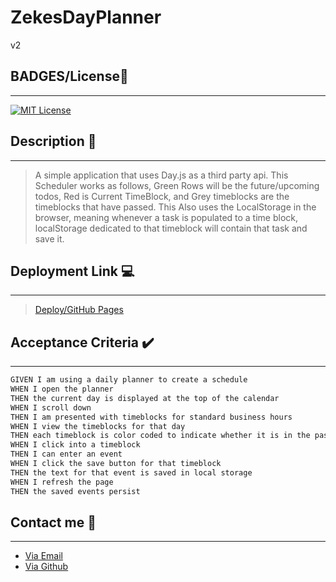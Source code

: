 # ZekesDayPlanner

v2

## BADGES/License🔖

---

[![MIT License](https://img.shields.io/badge/License-MIT%20License-orange)](https://opensource.org/license/mit/)

## Description 📖

---

> A simple application that uses Day.js as a third party api. This Scheduler works as follows, Green Rows will be the future/upcoming todos, Red is Current TimeBlock, and Grey timeblocks are the timeblocks that have passed. This Also uses the LocalStorage in the browser, meaning whenever a task is populated to a time block, localStorage dedicated to that timeblock will contain that task and save it.

## Deployment Link 💻

---

> [Deploy/GitHub Pages](https://tweakiel.github.io/ZekesDayPlanner/)

## Acceptance Criteria ✔️

---

```md
GIVEN I am using a daily planner to create a schedule
WHEN I open the planner
THEN the current day is displayed at the top of the calendar
WHEN I scroll down
THEN I am presented with timeblocks for standard business hours
WHEN I view the timeblocks for that day
THEN each timeblock is color coded to indicate whether it is in the past, present, or future
WHEN I click into a timeblock
THEN I can enter an event
WHEN I click the save button for that timeblock
THEN the text for that event is saved in local storage
WHEN I refresh the page
THEN the saved events persist
```

## Contact me 📇

---

- [Via Email](mailto:franciaexequiel@hotmail.ca)
- [Via Github](https://github.com/Tweakiel)
